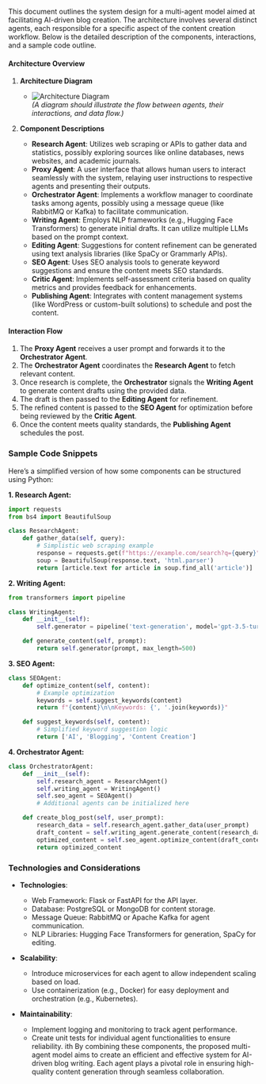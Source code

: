 This document outlines the system design for a multi-agent model aimed at facilitating AI-driven blog creation. The architecture involves several distinct agents, each responsible for a specific aspect of the content creation workflow. Below is the detailed description of the components, interactions, and a sample code outline.

#### Architecture Overview

1. **Architecture Diagram**
   - ![Architecture Diagram](link-to-diagram-placeholder)  
   *(A diagram should illustrate the flow between agents, their interactions, and data flow.)*

2. **Component Descriptions**
   - **Research Agent**: Utilizes web scraping or APIs to gather data and statistics, possibly exploring sources like online databases, news websites, and academic journals.
   - **Proxy Agent**: A user interface that allows human users to interact seamlessly with the system, relaying user instructions to respective agents and presenting their outputs.
   - **Orchestrator Agent**: Implements a workflow manager to coordinate tasks among agents, possibly using a message queue (like RabbitMQ or Kafka) to facilitate communication.
   - **Writing Agent**: Employs NLP frameworks (e.g., Hugging Face Transformers) to generate initial drafts. It can utilize multiple LLMs based on the prompt context.
   - **Editing Agent**: Suggestions for content refinement can be generated using text analysis libraries (like SpaCy or Grammarly APIs).
   - **SEO Agent**: Uses SEO analysis tools to generate keyword suggestions and ensure the content meets SEO standards.
   - **Critic Agent**: Implements self-assessment criteria based on quality metrics and provides feedback for enhancements.
   - **Publishing Agent**: Integrates with content management systems (like WordPress or custom-built solutions) to schedule and post the content.

#### Interaction Flow

1. The **Proxy Agent** receives a user prompt and forwards it to the **Orchestrator Agent**.
2. The **Orchestrator Agent** coordinates the **Research Agent** to fetch relevant content.
3. Once research is complete, the **Orchestrator** signals the **Writing Agent** to generate content drafts using the provided data.
4. The draft is then passed to the **Editing Agent** for refinement.
5. The refined content is passed to the **SEO Agent** for optimization before being reviewed by the **Critic Agent**.
6. Once the content meets quality standards, the **Publishing Agent** schedules the post.

### Sample Code Snippets

Here’s a simplified version of how some components can be structured using Python:

**1. Research Agent:**

```python
import requests
from bs4 import BeautifulSoup

class ResearchAgent:
    def gather_data(self, query):
        # Simplistic web scraping example
        response = requests.get(f"https://example.com/search?q={query}")
        soup = BeautifulSoup(response.text, 'html.parser')
        return [article.text for article in soup.find_all('article')]
```

**2. Writing Agent:**

```python
from transformers import pipeline

class WritingAgent:
    def __init__(self):
        self.generator = pipeline('text-generation', model='gpt-3.5-turbo')

    def generate_content(self, prompt):
        return self.generator(prompt, max_length=500)
```

**3. SEO Agent:**

```python
class SEOAgent:
    def optimize_content(self, content):
        # Example optimization
        keywords = self.suggest_keywords(content)
        return f"{content}\n\nKeywords: {', '.join(keywords)}"

    def suggest_keywords(self, content):
        # Simplified keyword suggestion logic
        return ['AI', 'Blogging', 'Content Creation']
```

**4. Orchestrator Agent:**

```python
class OrchestratorAgent:
    def __init__(self):
        self.research_agent = ResearchAgent()
        self.writing_agent = WritingAgent()
        self.seo_agent = SEOAgent()
        # Additional agents can be initialized here

    def create_blog_post(self, user_prompt):
        research_data = self.research_agent.gather_data(user_prompt)
        draft_content = self.writing_agent.generate_content(research_data)
        optimized_content = self.seo_agent.optimize_content(draft_content)
        return optimized_content
```

### Technologies and Considerations

- **Technologies**: 
  - Web Framework: Flask or FastAPI for the API layer.
  - Database: PostgreSQL or MongoDB for content storage.
  - Message Queue: RabbitMQ or Apache Kafka for agent communication.
  - NLP Libraries: Hugging Face Transformers for generation, SpaCy for editing.
  
- **Scalability**: 
  - Introduce microservices for each agent to allow independent scaling based on load.
  - Use containerization (e.g., Docker) for easy deployment and orchestration (e.g., Kubernetes).

- **Maintainability**: 
  - Implement logging and monitoring to track agent performance.
  - Create unit tests for individual agent functionalities to ensure reliability.
ith 
By combining these components, the proposed multi-agent model aims to create an efficient and effective system for AI-driven blog writing. Each agent plays a pivotal role in ensuring high-quality content generation through seamless collaboration.
